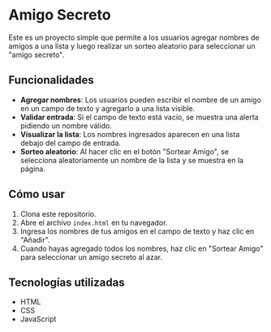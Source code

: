 # Amigo Secreto

Este es un proyecto simple que permite a los usuarios agregar nombres de amigos a una lista y luego realizar un sorteo aleatorio para seleccionar un "amigo secreto".

## Funcionalidades

- **Agregar nombres**: Los usuarios pueden escribir el nombre de un amigo en un campo de texto y agregarlo a una lista visible.
- **Validar entrada**: Si el campo de texto está vacío, se muestra una alerta pidiendo un nombre válido.
- **Visualizar la lista**: Los nombres ingresados aparecen en una lista debajo del campo de entrada.
- **Sorteo aleatorio**: Al hacer clic en el botón "Sortear Amigo", se selecciona aleatoriamente un nombre de la lista y se muestra en la página.

## Cómo usar

1. Clona este repositorio.
2. Abre el archivo `index.html` en tu navegador.
3. Ingresa los nombres de tus amigos en el campo de texto y haz clic en "Añadir".
4. Cuando hayas agregado todos los nombres, haz clic en "Sortear Amigo" para seleccionar un amigo secreto al azar.

## Tecnologías utilizadas

- HTML
- CSS
- JavaScript
